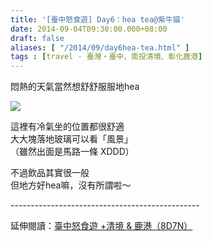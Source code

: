 ```yaml
---
title: '[臺中怒食遊] Day6：hea tea@紫牛貓'
date: 2014-09-04T09:30:00.000+08:00
draft: false
aliases: [ "/2014/09/day6hea-tea.html" ]
tags : [travel - 臺灣・臺中、南投清境、彰化鹿港]
---
```


悶熱的天氣當然想舒舒服服地hea  

![](/images/taichung6e.jpg)

這裡有冷氣坐的位置都很舒適  
大大塊落地玻璃可以看「風景」  
（雖然出面是馬路一條 XDDD）  
  
不過飲品其實很一般  
但地方好hea嘛，沒有所謂啦～  
  
\-----------------------------------------------  
  
延伸閱讀：[臺中怒食遊 +清境 & 鹿港（8D7N）](https://hidie.net/taichung8d7n/)
